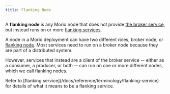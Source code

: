 ```yaml
---
title: Flanking Node
---
```


A **flanking node** is any Morio node that does not provide [the broker
service](/docs/guides/services/broker), but instead runs on or
more [flanking services](/docs/reference/terminology/flanking-service).

A node in a Morio deployment can have two different roles, broker node, or
[flanking node](/docs/reference/terminology/flanking-node). Most services need
to run on a broker node because they are part of a distributed system.

However, services that instead are a client of the broker service -- either as
a consumer, a producer, or both -- can run on one or more different nodes,
which we call flanking nodes.

<Related>
Refer to [flanking service](/docs/reference/terminology/flanking-service) for
details of what it means to be a flanking service.
</Related>
